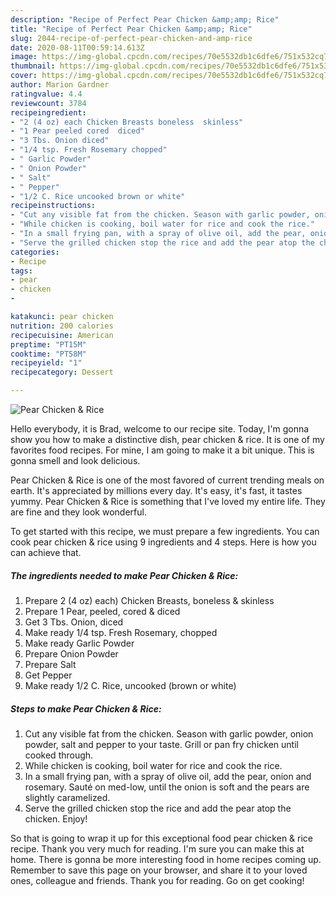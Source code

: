 ```yaml
---
description: "Recipe of Perfect Pear Chicken &amp;amp; Rice"
title: "Recipe of Perfect Pear Chicken &amp;amp; Rice"
slug: 2044-recipe-of-perfect-pear-chicken-and-amp-rice
date: 2020-08-11T00:59:14.613Z
image: https://img-global.cpcdn.com/recipes/70e5532db1c6dfe6/751x532cq70/pear-chicken-rice-recipe-main-photo.jpg
thumbnail: https://img-global.cpcdn.com/recipes/70e5532db1c6dfe6/751x532cq70/pear-chicken-rice-recipe-main-photo.jpg
cover: https://img-global.cpcdn.com/recipes/70e5532db1c6dfe6/751x532cq70/pear-chicken-rice-recipe-main-photo.jpg
author: Marion Gardner
ratingvalue: 4.4
reviewcount: 3784
recipeingredient:
- "2 (4 oz) each Chicken Breasts boneless  skinless"
- "1 Pear peeled cored  diced"
- "3 Tbs. Onion diced"
- "1/4 tsp. Fresh Rosemary chopped"
- " Garlic Powder"
- " Onion Powder"
- " Salt"
- " Pepper"
- "1/2 C. Rice uncooked brown or white"
recipeinstructions:
- "Cut any visible fat from the chicken. Season with garlic powder, onion powder, salt and pepper to your taste. Grill or pan fry chicken until cooked through."
- "While chicken is cooking, boil water for rice and cook the rice."
- "In a small frying pan, with a spray of olive oil, add the pear, onion and rosemary. Sauté on med-low, until the onion is soft and the pears are slightly caramelized."
- "Serve the grilled chicken stop the rice and add the pear atop the chicken. Enjoy!"
categories:
- Recipe
tags:
- pear
- chicken
- 

katakunci: pear chicken  
nutrition: 200 calories
recipecuisine: American
preptime: "PT15M"
cooktime: "PT58M"
recipeyield: "1"
recipecategory: Dessert

---
```



![Pear Chicken &amp; Rice](https://img-global.cpcdn.com/recipes/70e5532db1c6dfe6/751x532cq70/pear-chicken-rice-recipe-main-photo.jpg)

Hello everybody, it is Brad, welcome to our recipe site. Today, I'm gonna show you how to make a distinctive dish, pear chicken &amp; rice. It is one of my favorites food recipes. For mine, I am going to make it a bit unique. This is gonna smell and look delicious.



Pear Chicken &amp; Rice is one of the most favored of current trending meals on earth. It's appreciated by millions every day. It's easy, it's fast, it tastes yummy. Pear Chicken &amp; Rice is something that I've loved my entire life. They are fine and they look wonderful.


To get started with this recipe, we must prepare a few ingredients. You can cook pear chicken &amp; rice using 9 ingredients and 4 steps. Here is how you can achieve that.

<!--inarticleads1-->

##### The ingredients needed to make Pear Chicken &amp; Rice:

1. Prepare 2 (4 oz) each) Chicken Breasts, boneless &amp; skinless
1. Prepare 1 Pear, peeled, cored &amp; diced
1. Get 3 Tbs. Onion, diced
1. Make ready 1/4 tsp. Fresh Rosemary, chopped
1. Make ready  Garlic Powder
1. Prepare  Onion Powder
1. Prepare  Salt
1. Get  Pepper
1. Make ready 1/2 C. Rice, uncooked (brown or white)




<!--inarticleads2-->

##### Steps to make Pear Chicken &amp; Rice:

1. Cut any visible fat from the chicken. Season with garlic powder, onion powder, salt and pepper to your taste. Grill or pan fry chicken until cooked through.
1. While chicken is cooking, boil water for rice and cook the rice.
1. In a small frying pan, with a spray of olive oil, add the pear, onion and rosemary. Sauté on med-low, until the onion is soft and the pears are slightly caramelized.
1. Serve the grilled chicken stop the rice and add the pear atop the chicken. Enjoy!




So that is going to wrap it up for this exceptional food pear chicken &amp; rice recipe. Thank you very much for reading. I'm sure you can make this at home. There is gonna be more interesting food in home recipes coming up. Remember to save this page on your browser, and share it to your loved ones, colleague and friends. Thank you for reading. Go on get cooking!

